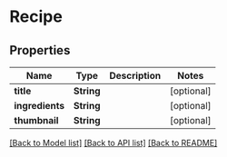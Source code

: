 # Recipe

## Properties
Name | Type | Description | Notes
------------ | ------------- | ------------- | -------------
**title** | **String** |  | [optional] 
**ingredients** | **String** |  | [optional] 
**thumbnail** | **String** |  | [optional] 

[[Back to Model list]](../README.md#documentation-for-models) [[Back to API list]](../README.md#documentation-for-api-endpoints) [[Back to README]](../README.md)


